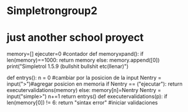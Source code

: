   # Simpletrongroup2
  # just another school proyect 
memory=[]
ejecuter=0 #contador
def memoryxpand():
	if len(memory)==1000:
		return memory
	else:
		memory.append([0])
print("Simpletrol 1.5.9 (bullshit bullshit etc(llenar)")

def entrys():
	n = 0 #cambiar por la posicion de la input
	Nentry = input(">")#agregar posicion en memoria
	if Nentry == ("ejecutar"):
		return executervalidations(memory)
	else:
		memory[n]=Nentry
		Nentry = input("simple>")
		n+=1
		return entrys()
def executervalidations(p):
		if len(memory[0]) != 6:
			return "sintax error"
		 #iniciar validaciones
	
